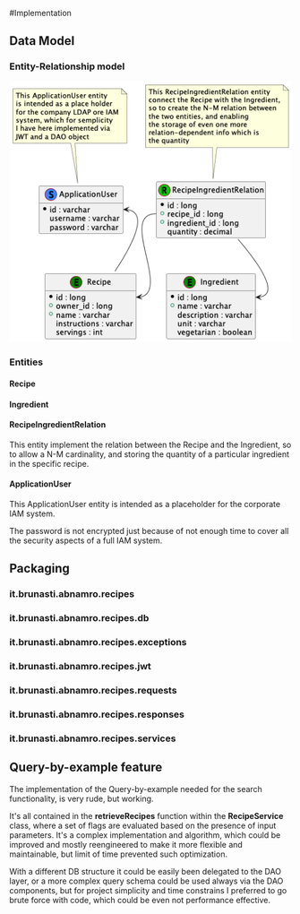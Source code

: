 #Implementation


## Data Model

### Entity-Relationship model
![ER Dao Model](../images/data-model.png)

### Entities

#### Recipe

#### Ingredient

#### RecipeIngredientRelation
This entity implement the relation between the Recipe and the Ingredient, so to allow a N-M cardinality, and storing the quantity of a particular ingredient in the specific recipe.

#### ApplicationUser

This ApplicationUser entity is intended as a placeholder for the corporate IAM system.

The password is not encrypted  just because of not enough time to cover all the security aspects of a full IAM system.

## Packaging

### it.brunasti.abnamro.recipes
### it.brunasti.abnamro.recipes.db
### it.brunasti.abnamro.recipes.exceptions
### it.brunasti.abnamro.recipes.jwt
### it.brunasti.abnamro.recipes.requests
### it.brunasti.abnamro.recipes.responses
### it.brunasti.abnamro.recipes.services


## Query-by-example feature

The implementation of the Query-by-example needed for the search functionality, is very rude, but working.

It's all contained in the <b>retrieveRecipes</b> function within the <b>RecipeService</b> class, where a set of flags are evaluated based on the presence of input parameters.
It's a complex implementation and algorithm, which could be improved and mostly reengineered to make it more flexible and maintainable, but limit of time prevented such optimization.

With a different DB structure it could be easily been delegated to the DAO layer,
or a more complex query schema could be used always via the DAO components,
but for project simplicity and time constrains I preferred to go brute force
with code, which could be even not performance effective.


